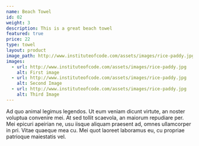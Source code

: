 ```yaml
---
name: Beach Towel
id: 02
weight: 3
description: This is a great beach towel
featured: true
price: 22
type: towel
layout: product
image_path: http://www.instituteofcode.com/assets/images/rice-paddy.jpg
images:
  - url: http://www.instituteofcode.com/assets/images/rice-paddy.jpg
    alt: First image
  - url: http://www.instituteofcode.com/assets/images/rice-paddy.jpg
    alt: Second Image
  - url: http://www.instituteofcode.com/assets/images/rice-paddy.jpg
    alt: Third Image
---
```


Ad quo animal legimus legendos. Ut eum veniam dicunt virtute, an noster voluptua convenire mei. At sed tollit scaevola, an maiorum repudiare per. Mei epicuri apeirian ne, usu iisque aliquam praesent ad, omnes ullamcorper in pri. Vitae quaeque mea cu. Mei quot laoreet laboramus eu, cu propriae patrioque maiestatis vel.
